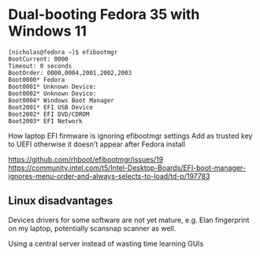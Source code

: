 # Dual-booting Fedora 35 with Windows 11


```
[nicholas@fedora ~]$ efibootmgr
BootCurrent: 0000
Timeout: 0 seconds
BootOrder: 0000,0004,2001,2002,2003
Boot0000* Fedora
Boot0001* Unknown Device: 
Boot0002* Unknown Device: 
Boot0004* Windows Boot Manager
Boot2001* EFI USB Device
Boot2002* EFI DVD/CDROM
Boot2003* EFI Network
```

How laptop EFI firmware is ignoring efibootmgr settings
Add as trusted key to UEFI otherwise it doesn't appear after Fedora install

https://github.com/rhboot/efibootmgr/issues/19
https://community.intel.com/t5/Intel-Desktop-Boards/EFI-boot-manager-ignores-menu-order-and-always-selects-to-load/td-p/197783

## Linux disadvantages

Devices drivers for some software are not yet mature, e.g. Elan fingerprint on my laptop, potentially scansnap scanner as well.

Using a central server instead of wasting time learning GUIs